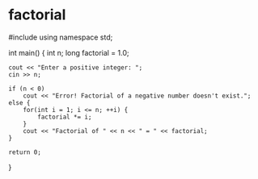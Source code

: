 # factorial
#include <iostream>
using namespace std;

int main() {
    int n;
    long factorial = 1.0;

    cout << "Enter a positive integer: ";
    cin >> n;

    if (n < 0)
        cout << "Error! Factorial of a negative number doesn't exist.";
    else {
        for(int i = 1; i <= n; ++i) {
            factorial *= i;
        }
        cout << "Factorial of " << n << " = " << factorial;    
    }

    return 0;
}
